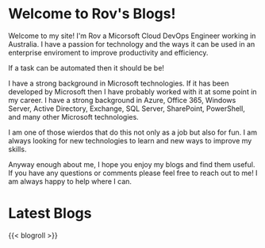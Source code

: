 # Welcome to Rov's Blogs!

<!-- GitHub Stats Icon -->
<a href="github-stats.md" class="github-stats-icon">
    <i class="fab fa-github"></i>
</a>

Welcome to my site! I'm Rov a Micorsoft Cloud DevOps Engineer working in Australia. I have a passion for technology and the ways it can be used in an enterprise enviroment to improve productivity and efficiency.

If a task can be automated then it should be be!

I have a strong background in Microsoft technologies. If it has been developed by Microsoft then I have probably worked with it at some point in my career. I have a strong background in Azure, Office 365, Windows Server, Active Directory, Exchange, SQL Server, SharePoint, PowerShell, and many other Microsoft technologies.

I am one of those wierdos that do this not only as a job but also for fun. I am always looking for new technologies to learn and new ways to improve my skills.

Anyway enough about me, I hope you enjoy my blogs and find them useful. If you have any questions or comments please feel free to reach out to me! I am always happy to help where I can.

# Latest Blogs

{{< blogroll >}}

